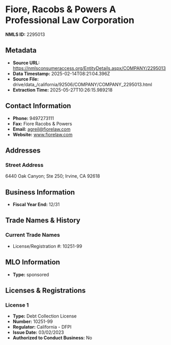 # Fiore, Racobs & Powers A Professional Law Corporation

**NMLS ID:** 2295013

## Metadata
- **Source URL:** https://nmlsconsumeraccess.org/EntityDetails.aspx/COMPANY/2295013
- **Data Timestamp:** 2025-02-14T08:21:04.396Z
- **Source File:** drive/data_/california/92506/COMPANY/COMPANY_2295013.html
- **Extraction Time:** 2025-05-27T10:26:15.989218

## Contact Information
- **Phone:** 9497273111
- **Fax:** Fiore Racobs & Powers
- **Email:** agreil@fiorelaw.com
- **Website:** www.fiorelaw.com

## Addresses
### Street Address
6440 Oak Canyon; Ste 250; Irvine, CA 92618

## Business Information
- **Fiscal Year End:** 12/31

## Trade Names & History
### Current Trade Names
- License/Registration #: 10251-99

## MLO Information
- **Type:** sponsored

## Licenses & Registrations

### License 1
- **Type:** Debt Collection License
- **Number:** 10251-99
- **Regulator:** California - DFPI
- **Issue Date:** 03/02/2023
- **Authorized to Conduct Business:** No

